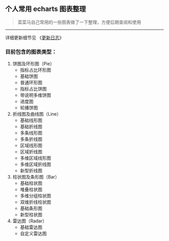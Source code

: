 ## 个人常用 echarts 图表整理

> 菜菜马自己常用的一些图表做了一下整理，方便后期查阅和使用

---

详细更新细节见 《[更新日志](./CHANGELOG.md)》

### 目前包含的图表类型：

1. 饼图及环形图（Pie）
   - 指标占比环形图
   - 基础饼图
   - 普通环形图
   - 指标占比饼图
   - 带说明多维饼图
   - 进度图
   - 轮播饼图
2. 折线图及曲线图（Line）
   - 基础线形图
   - 基础折线图
   - 多条线形图
   - 多条折线图
   - 区域线形图
   - 区域折线图
   - 多维区域线形图
   - 多维区域折线图
   - 新型折线图
3. 柱状图及条形图（Bar）
   - 基础柱状图
   - 堆叠柱状图
   - 多维分组柱状图
   - 双维折线柱状图
   - 基础条形图
   - 新型柱状图
4. 雷达图（Radar）
   - 基础雷达图
   - 自定义雷达图
